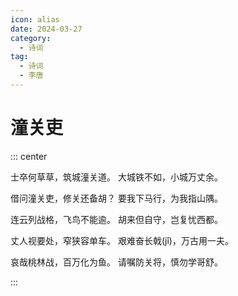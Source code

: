 ```yaml
---
icon: alias
date: 2024-03-27
category:
  - 诗词
tag:
  - 诗词
  - 李唐
---
```


# 潼关吏

<!-- more -->


::: center 

士卒何草草，筑城潼关道。 大城铁不如，小城万丈余。

借问潼关吏，修关还备胡？ 要我下马行，为我指山隅。

连云列战格，飞鸟不能逾。 胡来但自守，岂复忧西都。

丈人视要处，窄狭容单车。 艰难奋长戟(jǐ)，万古用一夫。

哀哉桃林战，百万化为鱼。 请嘱防关将，慎勿学哥舒。

:::